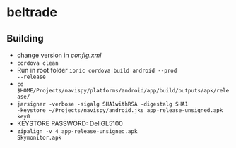 # beltrade
## Building
- change version in <i>config.xml</i>
- <code>cordova clean</code>
- Run in root folder <code>ionic cordova build android --prod --release</code>
- <code>cd $HOME/Projects/navispy/platforms/android/app/build/outputs/apk/release/</code>
- <code>jarsigner -verbose -sigalg SHA1withRSA -digestalg SHA1 -keystore ~/Projects/navispy/android.jks app-release-unsigned.apk key0</code>
- KEYSTORE PASSWORD: DellGL5100
- <code>zipalign -v 4 app-release-unsigned.apk Skymonitor.apk</code>